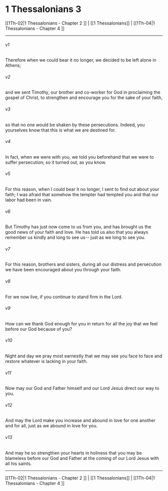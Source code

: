 # 1 Thessalonians 3

[[1Th-02|1 Thessalonians - Chapter 2 ]] | [[1 Thessalonians]] | [[1Th-04|1 Thessalonians - Chapter 4 ]]
***

###### v1
Therefore when we could bear it no longer, we decided to be left alone in Athens;
###### v2
and we sent Timothy, our brother and co-worker for God in proclaiming the gospel of Christ, to strengthen and encourage you for the sake of your faith,
###### v3
so that no one would be shaken by these persecutions. Indeed, you yourselves know that this is what we are destined for.
###### v4
In fact, when we were with you, we told you beforehand that we were to suffer persecution; so it turned out, as you know.
###### v5
For this reason, when I could bear it no longer, I sent to find out about your faith; I was afraid that somehow the tempter had tempted you and that our labor had been in vain.
###### v6
But Timothy has just now come to us from you, and has brought us the good news of your faith and love. He has told us also that you always remember us kindly and long to see us-- just as we long to see you.
###### v7
For this reason, brothers and sisters, during all our distress and persecution we have been encouraged about you through your faith.
###### v8
For we now live, if you continue to stand firm in the Lord.
###### v9
How can we thank God enough for you in return for all the joy that we feel before our God because of you?
###### v10
Night and day we pray most earnestly that we may see you face to face and restore whatever is lacking in your faith.
###### v11
Now may our God and Father himself and our Lord Jesus direct our way to you.
###### v12
And may the Lord make you increase and abound in love for one another and for all, just as we abound in love for you.
###### v13
And may he so strengthen your hearts in holiness that you may be blameless before our God and Father at the coming of our Lord Jesus with all his saints.

***

[[1Th-02|1 Thessalonians - Chapter 2 ]] | [[1 Thessalonians]] | [[1Th-04|1 Thessalonians - Chapter 4 ]]
